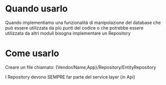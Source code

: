 # Quando usarlo

Quando implementiamo una funzionalità di manipolazione del database che può essere utilizzata da più punti del codice o che potrebbe essere utilizzata da altri moduli bisogna implementare un Repository

# Come usarlo

Creare un file chiamato: {Vendor/Name,App}/Repository/EntityRepository

I Repository devono SEMPRE far parte del service layer (in Api)